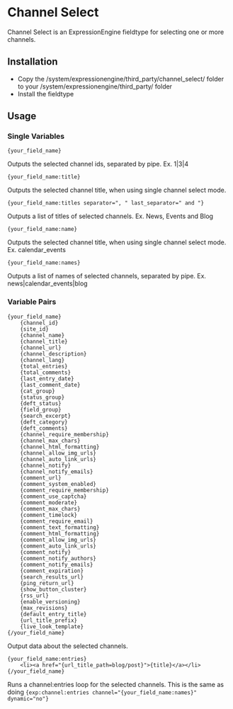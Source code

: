 # Channel Select

Channel Select is an ExpressionEngine fieldtype for selecting one or more channels.

## Installation

* Copy the /system/expressionengine/third_party/channel_select/ folder to your /system/expressionengine/third_party/ folder
* Install the fieldtype

## Usage

### Single Variables

	{your_field_name}

Outputs the selected channel ids, separated by pipe. Ex. 1|3|4
	
	{your_field_name:title}

Outputs the selected channel title, when using single channel select mode.
	
	{your_field_name:titles separator=", " last_separator=" and "}

Outputs a list of titles of selected channels. Ex. News, Events and Blog
	
	{your_field_name:name}

Outputs the selected channel title, when using single channel select mode. Ex. calendar_events

	{your_field_name:names}

Outputs a list of names of selected channels, separated by pipe. Ex. news|calendar_events|blog

### Variable Pairs

	{your_field_name}
		{channel_id}		{site_id}		{channel_name}		{channel_title}		{channel_url}		{channel_description}		{channel_lang}		{total_entries}		{total_comments}		{last_entry_date}		{last_comment_date}		{cat_group}		{status_group}		{deft_status}		{field_group}		{search_excerpt}		{deft_category}		{deft_comments}		{channel_require_membership}		{channel_max_chars}		{channel_html_formatting}		{channel_allow_img_urls}		{channel_auto_link_urls}		{channel_notify}		{channel_notify_emails}		{comment_url}		{comment_system_enabled}		{comment_require_membership}		{comment_use_captcha}		{comment_moderate}		{comment_max_chars}		{comment_timelock}		{comment_require_email}		{comment_text_formatting}		{comment_html_formatting}		{comment_allow_img_urls}		{comment_auto_link_urls}		{comment_notify}		{comment_notify_authors}		{comment_notify_emails}		{comment_expiration}		{search_results_url}		{ping_return_url}		{show_button_cluster}		{rss_url}		{enable_versioning}		{max_revisions}		{default_entry_title}		{url_title_prefix}		{live_look_template}	{/your_field_name}

Output data about the selected channels.
	{your_field_name:entries}
		<li><a href="{url_title_path=blog/post}">{title}</a></li>
	{/your_field_name}

Runs a channel:entries loop for the selected channels. This is the same as doing `{exp:channel:entries channel="{your_field_name:names}" dynamic="no"}`